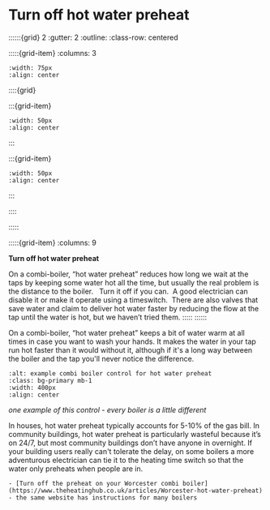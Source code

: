 # Turn off hot water preheat
 
::::::{grid} 2
:gutter: 2
:outline: 
:class-row: centered

:::::{grid-item}
:columns: 3
```{image} /images/step-icons/step_2.svg
:width: 75px
:align: center
```


::::{grid}

:::{grid-item}

```{image} /images/carbon-icons/carbon_1.svg
:width: 50px
:align: center
```
:::

:::{grid-item}
```{image} /images/cost-icons/cost_1.svg
:width: 50px
:align: center
```
:::

::::

:::::

:::::{grid-item}
:columns: 9

**Turn off hot water preheat**

On a combi-boiler, “hot water preheat” reduces how long we wait at the taps by keeping some water hot all the time, but usually the real problem is the distance to the boiler.   Turn it off if you can.  A good electrician can disable it or make it operate using a timeswitch.  There are also valves that save water and claim to deliver hot water faster by reducing the flow at the tap until the water is hot, but we haven’t tried them.
:::::
::::::

On a combi-boiler, “hot water preheat” keeps a bit of water warm at all times in case you want to wash your hands. It makes the water in your tap run hot faster than it would without it, although if it's a long way between the boiler and the tap you'll never notice the difference.  

```{image} ../images/eco-button.jpg
:alt: example combi boiler control for hot water preheat
:class: bg-primary mb-1
:width: 400px
:align: center
```
*one example of this control - every boiler is a little different*

In houses, hot water preheat typically accounts for 5-10% of the gas bill.  In community buildings, hot water preheat is particularly wasteful because it’s on 24/7, but most community buildings don’t have anyone in overnight.  If your building users really can't tolerate the delay, on some boilers a more adventurous electrician can tie it to the heating time switch so that the water only preheats when people are in. 


```{admonition} More information
- [Turn off the preheat on your Worcester combi boiler](https://www.theheatinghub.co.uk/articles/Worcester-hot-water-preheat) - the same website has instructions for many boilers

```